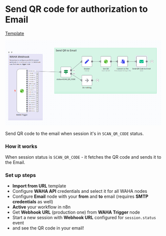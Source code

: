# Send QR code for authorization to Email
[Template](https://raw.githubusercontent.com/devlikeapro/n8n-nodes-waha/master/n8n-workflows/send-qr-code-to-email/template.json)

![](workflow.png)

Send QR code to the email when session it's in `SCAN_QR_CODE` status.

### How it works
When session status is `SCAN_QR_CODE` - it fetches the QR code and sends it to the Email.

### Set up steps
- **Import from URL** template
- Configure **WAHA API** credentials and select it for all WAHA nodes
- Configure **Email** node with your **from** and **to** email (requires **SMTP credentials** as well)
- **Active** your workflow in n8n
- Get **Webhook URL** (production one) from **WAHA Trigger** node
- Start a new session with **Webhook URL** configured for `session.status` event
- and see the QR code in your email!
